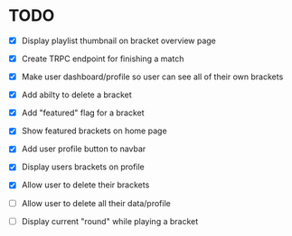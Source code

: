 # TODO

- [x] Display playlist thumbnail on bracket overview page
- [x] Create TRPC endpoint for finishing a match
- [x] Make user dashboard/profile so user can see all of their own brackets
- [x] Add abilty to delete a bracket
- [x] Add "featured" flag for a bracket
- [x] Show featured brackets on home page

- [x] Add user profile button to navbar
- [x] Display users brackets on profile
- [x] Allow user to delete their brackets
- [ ] Allow user to delete all their data/profile

- [ ] Display current "round" while playing a bracket
